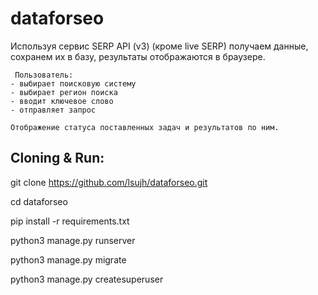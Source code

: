 # dataforseo

Используя сервис SERP API (v3) (кроме live SERP) получаем данные, сохранем их в базу, результаты отображаются в браузере.

     Пользователь:
    - выбирает поисковую систему
    - выбирает регион поиска 
    - вводит ключевое слово
    - отправляет запрос

    Отображение статуса поставленных задач и результатов по ним.
    
## Cloning & Run:

git clone https://github.com/lsujh/dataforseo.git

cd dataforseo

pip install -r requirements.txt

python3 manage.py runserver

python3 manage.py migrate

python3 manage.py createsuperuser

